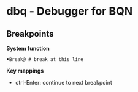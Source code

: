 # dbq - Debugger for BQN

## Breakpoints

**System function**
```bqn
•Break@ # break at this line
```

**Key mappings**
- ctrl-Enter: continue to next breakpoint
